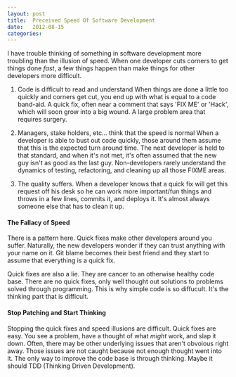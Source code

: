 ```yaml
---
layout: post
title:  Preceived Speed Of Software Development
date:   2012-08-15
categories:
---
```


I have trouble thinking of something in software development more troubling than the illusion of speed. When one developer cuts corners to get things done _fast_, a few things happen than make things for other developers more difficult.

1) Code is difficult to read and understand
When things are done a little too quickly and corners get cut, you end up with what is equal to a code band-aid. A quick fix, often near a comment that says 'FIX ME' or 'Hack', which  will soon grow into a big wound. A large problem area  that requires surgery.

2) Managers, stake holders, etc... think that the speed is normal
When a developer is able to bust out code quickly, those around them assume that this is the expected turn around time. The next developer is held to that standard, and when it's not met, it's often assumed that the new guy isn't as good as the last guy. Non-developers rarely understand the dynamics of testing, refactoring, and cleaning up all those FIXME areas.

3) The quality suffers.
When a developer knows that a quick fix will get this request off his desk so he can work more important/fun things and throws in a few lines, commits it, and deploys it. It's almost always someone else that has to clean it up.

#### The Fallacy of Speed
There is a pattern here. Quick fixes make other developers around you suffer. Naturally, the new developers wonder if they can trust anything with your name  on it.  Git blame becomes their best friend and they start to assume that everything is a quick fix.

Quick fixes are also a lie. They are cancer to an otherwise healthy code
base. There are no quick fixes, only well thought out solutions to problems
solved through programming. This is why simple code is so diffucult. It's the
thinking part that is difficult.


#### Stop Patching and Start Thinking
Stopping the quick fixes and speed illusions are difficult. Quick fixes are
easy. You see a problem, have a thought of what _might_ work, and slap it down.  Often, there may be other underlying issues that aren't obvoious right away. Those issues are not caught because not enough thought went into it. The only way to improve the code base is through thinking. Maybe it should TDD (Thinking Driven Development).

